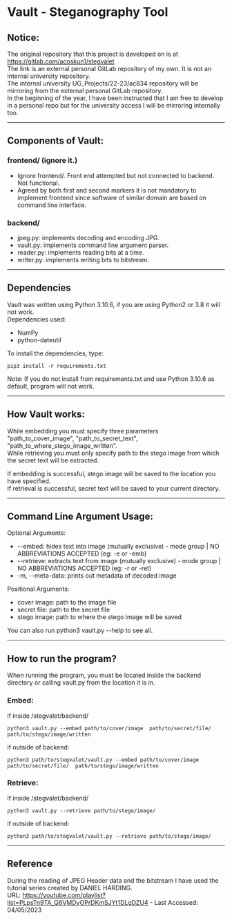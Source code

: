 # Vault - Steganography Tool

## Notice:
The original repository that this project is developed on is at https://gitlab.com/acoskun1/stegvalet <br>
The link is an external personal GitLab repository of my own. It is not an internal university repository. <br>
The internal university UG_Projects/22-23/ac834 repository will be mirroring from the external personal GitLab repository.<br>
In the beginning of the year, I have been instructed that I am free to develop in a personal repo but for the university access I will be mirroring internally too.
***

## Components of Vault:
### frontend/ (ignore it.)
+ Ignore frontend/. Front end attempted but not connected to backend. Not functional.
+ Agreed by both first and second markers it is not mandatory to implement frontend since software of similar domain are based on command line interface.

### backend/
+ jpeg.py: implements decoding and encoding JPG.
+ vault.py: implements command line argument parser.
+ reader.py: implements reading bits at a time.
+ writer.py: implements writing bits to bitstream.
***
## Dependencies
Vault was written using Python 3.10.6, if you are using Python2 or 3.8 it will not work.<br>
Dependencies used:
+ NumPy 
+ python-dateutil

To install the dependencies, type:<br>

    pip3 install -r requirements.txt

Note: If you do not install from requirements.txt and use Python 3.10.6 as default, program will not work.
***
## How Vault works:
While embedding you must specify three parameters "path_to_cover_image", "path_to_secret_text", "path_to_where_stego_image_written".<br>
While retrieving you must only specify path to the stego image from which the secret text will be extracted.

If embedding is successful, stego image will be saved to the location you have specified.<br>
If retrieval is successful, secret text will be saved to your current directory.
***
## Command Line Argument Usage:
Optional Arguments:
+ --embed: hides text into image (mutually exclusive) - mode group | NO ABBREVIATIONS ACCEPTED (eg: -e or -emb)
+ --retrieve: extracts text from image (mutually exclusive) - mode group | NO ABBREVIATIONS ACCEPTED (eg: -r or -ret)
+ -m, --meta-data: prints out metadata of decoded image

Positional Arguments:
+ cover image: path to the image file
+ secret file: path to the secret file
+ stego image: path to where the stego image will be saved 

You can also run python3 vault.py --help to see all.
***
## How to run the program?
When running the program, you must be located inside the backend directory or calling vault.py from the location it is in.

### Embed:<br>
if inside /stegvalet/backend/
    
    python3 vault.py --embed path/to/cover/image  path/to/secret/file/  path/to/stego/image/written

if outside of backend:

    python3 path/to/stegvalet/vault.py --embed path/to/cover/image  path/to/secret/file/  path/to/stego/image/written

### Retrieve:<br>
if inside /stegvalet/backend/

    python3 vault.py --retrieve path/to/stego/image/

if outside of backend:
    
    python3 path/to/stegvalet/vault.py --retrieve path/to/stego/image/
***
## Reference
During the reading of JPEG Header data and the bitstream I have used the tutorial series created by DANIEL HARDING.<br>
URL: https://youtube.com/playlist?list=PLpsTn9TA_Q8VMDyOPrDKmSJYt1DLgDZU4 - Last Accessed: 04/05/2023